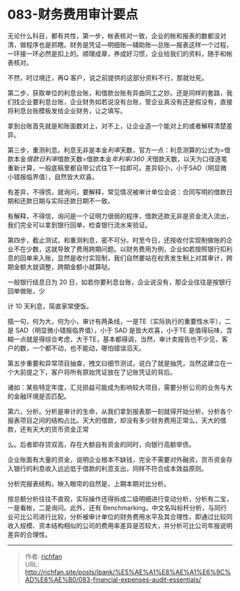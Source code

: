 # 083-财务费用审计要点

无论什么科目，都有共性，第一步，帐表核对一致，企业的帐和报表的数都没对清，做程序也是抓瞎。财务是凭证—明细账—辅助账—总账—报表这样一个过程，一环接一环必然是扣上的。顺理成章，养成好习惯，企业给我们的资料，随手和帐表核对。

不然，时过境迁，再Q 客户，说之前提供的这部分资料不行，那就社死。

第二步，获取单位的利息台账，和借款台账有异曲同工之妙。还是同样的套路，我们找企业要利息台账，企业财务如若说没有台账，管企业真没有还是假没有，直接将利息台账模板发给企业财务，让之填写。

拿到台账首先就是和账面数对上，对不上，让企业造一个能对上的或者解释清楚差异。

第三步，重测利息。利息无非是本金*利率*天数，官方一点：利息测算的公式为=借款本金*借款日利率*借款天数=借款本金*年利率/360 天*借款天数，以天为口径逐笔重新计算，一般底稿里都自带公式往下一拉即可。差异较小，小于SAD（明显微小错报临界值），自然皆大欢喜。

有差异，不得慌，就询问，要解释，常见情况被审计单位会说：合同写明的借款日期和还款日期与实际还款日期不一致。

有解释，不得信，询问是一个证明力很弱的程序，借款还款无非是资金流入流出，我们完全可以拿到银行回单，检查银行流水来验证。

第四步，截止测试，和重测利息，密不可分。时至今日，还按收付实现制做账的企业不在少数，这就导致了费用跨期问题。以财务费用为例，企业如若按照银行扣利息的回单来入账，显然是收付实现制，我们自然要站在权责发生制上对其审计，跨期金额大就调整，跨期金额小就算哒。

一般银行结息日为 20 日，如若你要利息台账，企业说没有，那企业往往是按银行回单做账，少

计 10 天利息，简直家常便饭。

插一句，何为大，何为小，审计有两条线，一是TE（实际执行的重要性水平），二是 SAD（明显微小错报临界值），小于 SAD 是皆大欢喜，小于TE 是值得玩味，含糊一点就是得综合考虑，大于TE，基本都得调，当然，审计卖报告也不少见，客户的数，一个都不动，也不能动，哪怕错误滔天。

第五步重要和异常项目抽查，拽文曰细节测试，说白了就是抽凭，当然这建立在一个大前提之下，客户将所有原始凭证放在了记账凭证的背后。

诸如：某些特定年度，汇兑损益可能成为影响较大项目，需要分析公司的业务与大的金融环境是否匹配。

第六，分析。分析是审计的生命，从我们拿到报表那一刻就得开始分析，分析各个报表项目之间的结构占比。天大的借款，却没有多少财务费用正常么，天大的借款，还有天大的货币资金正常

  

么。后者即存贷双高，存在大额自有资金的同时，向银行高额举债。

企业账面有大量的资金，说明企业根本不缺钱，完全不需要对外融资，货币资金存入银行的利息收入远远低于借款的利息支出，同样不符合成本效益原则。

分析完报表结构，映入眼帘的自然是，上期本期对比分析。

按总额分析往往不直观，实际操作还得拆成二级明细进行变动分析，分析有二宝，一是看帐，二是询问。此外，还有 Benchmarking，中文名叫标杆分析，与同行业可比公司进行比较，分析被审计单位的财务费用水平及其合理性，即通过比较同收入规模、资本结构相似的公司的费用率差异是否较大，并分析可比公司年报说明差异的合理性。

---

> 作者: [richfan](https://richfan.site/)  
> URL: http://richfan.site/posts/ibank/%E5%AE%A1%E8%AE%A1%E6%9C%AD%E8%AE%B0/083-financial-expenses-audit-essentials/  

